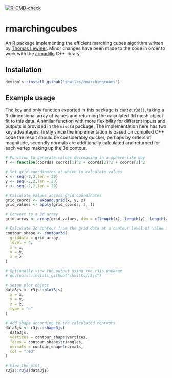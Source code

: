 
<!-- badges: start -->
[![R-CMD-check](https://github.com/shwilks/rmarchingcubes/workflows/R-CMD-check/badge.svg)](https://github.com/shwilks/rmarchingcubes/actions)
<!-- badges: end -->

# rmarchingcubes
An R package implementing the efficient marching cubes algorithm written by [Thomas Lewiner](http://thomas.lewiner.org/tomlew_uk.php.html). Minor changes have been made to the code in order to work with the [armadillo](http://arma.sourceforge.net) C++ library.

## Installation
```r
devtools::install_github("shwilks/rmarchingcubes")
```

## Example usage
The key and only function exported in this package is `contour3d()`, taking a 3-dimensional array of values and returning the calculated 3d mesh object fit to this data. A similar function with more flexibility for different inputs and outputs is provided in the `misc3d` package. The implementation here has two key advantages, firstly since the implementation is based on compiled C++ code the result should be considerably quicker, perhaps by orders of magnitude, secondly normals are additionally calculated and returned for each vertex making up the 3d contour.

```r
# Function to generate values decreasing in a sphere-like way
f <- function(coords) coords[1]^2 + coords[2]^2 + coords[3]^2

# Set grid coordinates at which to calculate values
x <- seq(-2,2,len = 20)
y <- seq(-2,2,len = 20)
z <- seq(-2,2,len = 20)

# Calculate values across grid coordinates
grid_coords <- expand.grid(x, y, z)
grid_values <- apply(grid_coords, 1, f)

# Convert to a 3d array
grid_array <- array(grid_values, dim = c(length(x), length(y), length(z)))

# Calculate 3d contour from the grid data at a contour level of value 6
contour_shape <- contour3d(
  griddata = grid_array, 
  level = 4,
  x = x,
  y = y,
  z = z
)

# Optionally view the output using the r3js package
# devtools::install_github("shwilks/r3js")

# Setup plot object
data3js <- r3js::plot3js(
  x = x,
  y = y,
  z = z,
  type = "n"
)

# Add shape according to the calculated contours
data3js <- r3js::shape3js(
  data3js,
  vertices = contour_shape$vertices,
  faces = contour_shape$triangles,
  normals = contour_shape$normals,
  col = "red"
)

# View the plot
r3js::r3js(data3js)
```
